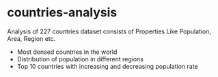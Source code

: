 # countries-analysis
Analysis of 227 countries dataset consists of Properties Like Population, Area, Region etc.
* Most densed countries in the world
* Distribution of population in different regions
* Top 10 countries with increasing and decreasing population rate
